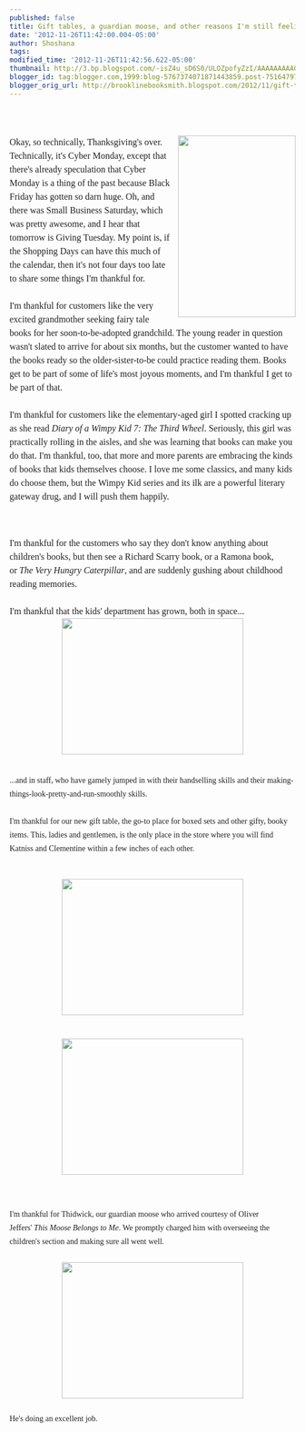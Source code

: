 ```yaml
---
published: false
title: Gift tables, a guardian moose, and other reasons I'm still feeling thankful
date: '2012-11-26T11:42:00.004-05:00'
author: Shoshana
tags: 
modified_time: '2012-11-26T11:42:56.622-05:00'
thumbnail: http://3.bp.blogspot.com/-isZ4u_sD6S0/ULOZpofyZzI/AAAAAAAAAGM/lF1ShvYofbQ/s72-c/Wimpy+Kid+7+dump.jpg
blogger_id: tag:blogger.com,1999:blog-5767374071871443859.post-7516479733331114264
blogger_orig_url: http://brooklinebooksmith.blogspot.com/2012/11/gift-tables-guardian-moose-and-other.html
---
```


<div class="separator" style="clear: both; text-align: center;"><br /></div><div class="separator" style="clear: both; text-align: center;"><br /></div><div class="separator" style="clear: both; text-align: center;"><br /></div><a href="http://3.bp.blogspot.com/-isZ4u_sD6S0/ULOZpofyZzI/AAAAAAAAAGM/lF1ShvYofbQ/s1600/Wimpy+Kid+7+dump.jpg" imageanchor="1" style="clear: right; float: right; margin-bottom: 1em; margin-left: 1em; text-align: center;"><img border="0" height="320" src="http://3.bp.blogspot.com/-isZ4u_sD6S0/ULOZpofyZzI/AAAAAAAAAGM/lF1ShvYofbQ/s320/Wimpy+Kid+7+dump.jpg" width="207" /></a><span style="color: #222222; font-family: Georgia, serif; font-size: 16px; line-height: 24px;">Okay, so technically, Thanksgiving's over. Technically, it's Cyber Monday, except that there's already speculation that Cyber Monday is a thing of the past because Black Friday has gotten so darn huge. Oh, and there was Small Business Saturday, which was pretty awesome, and I hear that tomorrow is Giving Tuesday. My point is, if the Shopping Days can have this much of the calendar, then it's not four days too late to share some things I'm thankful for.</span><br style="color: #222222; font-family: Georgia, serif; font-size: 16px; line-height: 24px;" /><br style="color: #222222; font-family: Georgia, serif; font-size: 16px; line-height: 24px;" /><span style="color: #222222; font-family: Georgia, serif; font-size: 16px; line-height: 24px;">I'm thankful for customers like the very excited&nbsp;grandmother seeking fairy tale books for her soon-to-be-adopted grandchild. The young reader in question wasn't slated to arrive for about six months, but the customer wanted to have the books ready so the older-sister-to-be could practice reading them. Books get to be part of some of life's most joyous moments, and I'm thankful I get to be part of that.</span><br style="color: #222222; font-family: Georgia, serif; font-size: 16px; line-height: 24px;" /><br style="color: #222222; font-family: Georgia, serif; font-size: 16px; line-height: 24px;" /><span style="color: #222222; font-family: Georgia, serif; font-size: 16px; line-height: 24px;">I'm thankful for customers like the elementary-aged girl I spotted cracking up as&nbsp;she read&nbsp;</span><em style="color: #222222; font-family: Georgia, serif; font-size: 16px; line-height: 24px;">Diary of a Wimpy Kid 7: The Third Wheel</em><span style="color: #222222; font-family: Georgia, serif; font-size: 16px; line-height: 24px;">. Seriously, this girl was practically rolling in the aisles, and she was learning that books can make you do that. I'm thankful, too, that more and more parents are embracing the kinds of books that kids themselves choose. I love me some classics, and many kids do choose them, but the Wimpy Kid series and its ilk are a powerful literary gateway drug, and I will push them happily.&nbsp;</span><br style="color: #222222; font-family: Georgia, serif; font-size: 16px; line-height: 24px;" /><br /><br /><br style="color: #222222; font-family: Georgia, serif; font-size: 16px; line-height: 24px;" /><span style="color: #222222; font-family: Georgia, serif; font-size: 16px; line-height: 24px;">I'm thankful for the customers who say they don't know anything about children's books, but then see a Richard Scarry book, or a Ramona book, or&nbsp;</span><em style="color: #222222; font-family: Georgia, serif; font-size: 16px; line-height: 24px;">The Very Hungry Caterpillar</em><span style="color: #222222; font-family: Georgia, serif; font-size: 16px; line-height: 24px;">, and are suddenly gushing about childhood reading memories.</span><br style="color: #222222; font-family: Georgia, serif; font-size: 16px; line-height: 24px;" /><br style="color: #222222; font-family: Georgia, serif; font-size: 16px; line-height: 24px;" /><span style="color: #222222; font-family: Georgia, serif; font-size: 16px; line-height: 24px;">I'm thankful that the kids' department has grown, both in space...</span><br /><div class="separator" style="clear: both; text-align: center;"><a href="http://3.bp.blogspot.com/-1uHqE60PQ6U/ULOXz0F3uMI/AAAAAAAAAFo/zQFWNVJQ5Fk/s1600/kids'+section.jpg" imageanchor="1" style="margin-left: 1em; margin-right: 1em;"><img border="0" height="240" src="http://3.bp.blogspot.com/-1uHqE60PQ6U/ULOXz0F3uMI/AAAAAAAAAFo/zQFWNVJQ5Fk/s320/kids'+section.jpg" width="320" /></a></div><br /><div class="separator" style="clear: both; text-align: center;"><br /></div><span style="color: #222222; font-family: Georgia, serif;"><span style="line-height: 24px;">...and in staff, who have gamely jumped in with their handselling skills and their making-things-look-pretty-and-run-smoothly skills.</span></span><br /><span style="color: #222222; font-family: Georgia, serif;"><span style="line-height: 24px;"><br /></span></span><span style="color: #222222; font-family: Georgia, serif;"><span style="line-height: 24px;">I'm thankful for our new gift table, the go-to place for boxed sets and other gifty, booky items. This, ladies and gentlemen, is the only place in the store where you will find Katniss and Clementine within a few inches of each other.</span></span><br /><br /><span style="color: #222222; font-family: Georgia, serif;"><span style="line-height: 24px;"><br /></span></span><div class="separator" style="clear: both; text-align: center;"><a href="http://2.bp.blogspot.com/-LNqcb6frlbo/ULOX43TG3bI/AAAAAAAAAFw/_RY1XwmIqt4/s1600/gift+table.jpg" imageanchor="1" style="margin-left: 1em; margin-right: 1em; text-align: center;"><img border="0" height="240" src="http://2.bp.blogspot.com/-LNqcb6frlbo/ULOX43TG3bI/AAAAAAAAAFw/_RY1XwmIqt4/s320/gift+table.jpg" width="320" /></a></div><br /><span style="color: #222222; font-family: Georgia, serif;"><span style="line-height: 24px;"><br /></span></span><div class="separator" style="clear: both; text-align: center;"><a href="http://4.bp.blogspot.com/-R1_LyNueJWU/ULOX8i5G7eI/AAAAAAAAAF4/Akozl-oIGpA/s1600/gift+table+aerial.jpg" imageanchor="1" style="margin-left: 1em; margin-right: 1em; text-align: center;"><img border="0" height="240" src="http://4.bp.blogspot.com/-R1_LyNueJWU/ULOX8i5G7eI/AAAAAAAAAF4/Akozl-oIGpA/s320/gift+table+aerial.jpg" width="320" /></a></div><br /><br /><span style="color: #222222; font-family: Georgia, serif;"><span style="line-height: 24px;"><br /></span></span><span style="color: #222222; font-family: Georgia, serif;"><span style="line-height: 24px;">I'm thankful for Thidwick, our guardian moose who arrived courtesy of Oliver Jeffers'&nbsp;<i>This Moose Belongs to Me</i>. We promptly charged him with overseeing the children's section and making sure all went well.</span></span><br /><span style="color: #222222; font-family: Georgia, serif;"><span style="line-height: 24px;"><br /></span></span><div class="separator" style="clear: both; text-align: center;"><a href="http://4.bp.blogspot.com/-m9aetVudqHE/ULOVXho6WWI/AAAAAAAAAFY/q31QP8RIqX4/s1600/Thidwick.jpg" imageanchor="1" style="margin-left: 1em; margin-right: 1em;"><img border="0" height="240" src="http://4.bp.blogspot.com/-m9aetVudqHE/ULOVXho6WWI/AAAAAAAAAFY/q31QP8RIqX4/s320/Thidwick.jpg" width="320" /></a></div><span style="color: #222222; font-family: Georgia, serif;"><span style="line-height: 24px;"><br /></span></span><span style="color: #222222; font-family: Georgia, serif;"><span style="line-height: 24px;">He's doing an excellent job.</span></span><br /><br /><br /><br style="color: #222222; font-family: Georgia, serif; font-size: 16px; line-height: 24px;" /><br style="color: #222222; font-family: Georgia, serif; font-size: 16px; line-height: 24px;" />